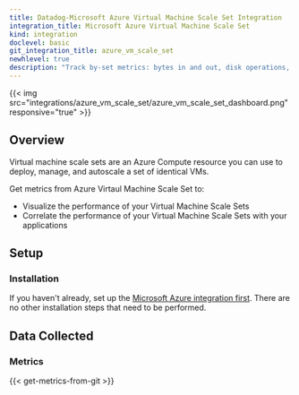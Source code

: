 ```yaml
---
title: Datadog-Microsoft Azure Virtual Machine Scale Set Integration
integration_title: Microsoft Azure Virtual Machine Scale Set
kind: integration
doclevel: basic
git_integration_title: azure_vm_scale_set
newhlevel: true
description: "Track by-set metrics: bytes in and out, disk operations, CPU usage, and more."
---
```


{{< img src="integrations/azure_vm_scale_set/azure_vm_scale_set_dashboard.png" responsive="true" >}}

## Overview
Virtual machine scale sets are an Azure Compute resource you can use to deploy, manage, and autoscale a set of identical VMs.

Get metrics from Azure Virtaul Machine Scale Set to:

* Visualize the performance of your Virtual Machine Scale Sets
* Correlate the performance of your Virtual Machine Scale Sets with your applications

## Setup
### Installation

If you haven't already, set up the [Microsoft Azure integration first](/integrations/azure). There are no other installation steps that need to be performed.

## Data Collected
### Metrics

{{< get-metrics-from-git >}}
